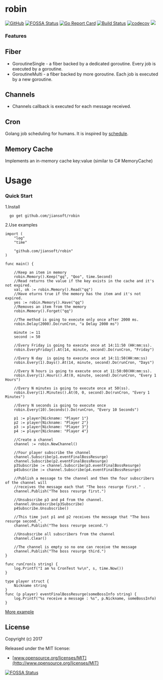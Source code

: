 # robin
[![GitHub](https://img.shields.io/github/license/mashape/apistatus.svg)](https://github.com/jiansoft/robin)
[![FOSSA Status](https://app.fossa.io/api/projects/git%2Bgithub.com%2Fjiansoft%2Frobin.svg?type=shield)](https://app.fossa.io/projects/git%2Bgithub.com%2Fjiansoft%2Frobin?ref=badge_shield)
[![Go Report Card](https://goreportcard.com/badge/github.com/jiansoft/robin)](https://goreportcard.com/report/github.com/jiansoft/robin)
[![Build Status](https://travis-ci.org/jiansoft/robin.svg?branch=master)](https://travis-ci.org/jiansoft/robin)
[![codecov](https://codecov.io/gh/jiansoft/robin/branch/master/graph/badge.svg)](https://codecov.io/gh/jiansoft/robin)
[![](https://img.shields.io/github/tag/jiansoft/robin.svg)](https://github.com/jiansoft/robin/releases)
### Features

Fiber  
-------
* GoroutineSingle - a fiber backed by a dedicated goroutine. Every job is executed by a goroutine.
* GoroutineMulti - a fiber backed by more goroutine. Each job is executed by a new goroutine.

Channels
-------
* Channels callback is executed for each message received.

Cron
-------
Golang job scheduling for humans. It is inspired by [schedule](<https://github.com/dbader/schedule>).
  
Memory Cache  
-------
Implements an in-memory cache key:value (similar to C# MemoryCache) 

Usage
================

### Quick Start

1.Install
~~~
  go get github.com/jiansoft/robin
~~~

2.Use examples
~~~ golang
import (
    "log"
    "time"
    
    "github.com/jiansoft/robin"
)

func main() {
    
    //Keep an item in memory 
    robin.Memory().Keep("qq", "Qoo", time.Second)
    //Read returns the value if the key exists in the cache and it's not expired.
    val, ok := robin.Memory().Read("qq")
    //Have eturns true if the memory has the item and it's not expired.
    yes := robin.Memory().Have("qq")
    //Removes an item from the memory
    robin.Memory().Forget("qq")

    //The method is going to execute only once after 2000 ms.
    robin.Delay(2000).Do(runCron, "a Delay 2000 ms")
    
    minute := 11
    second := 50
    
    //Every Friday is going to execute once at 14:11:50 (HH:mm:ss).
    robin.EveryFriday().At(14, minute, second).Do(runCron, "Friday")

    //Every N day  is going to execute once at 14:11:50(HH:mm:ss)
    robin.Every(1).Days().At(14, minute, second).Do(runCron, "Days")

    //Every N hours is going to execute once at 11:50:00(HH:mm:ss).
    robin.Every(1).Hours().At(0, minute, second).Do(runCron, "Every 1 Hours")

    //Every N minutes is going to execute once at 50(ss).
    robin.Every(1).Minutes().At(0, 0, second).Do(runCron, "Every 1 Minutes")

    //Every N seconds is going to execute once
    robin.Every(10).Seconds().Do(runCron, "Every 10 Seconds")
    
    p1 := player{Nickname: "Player 1"}
    p2 := player{Nickname: "Player 2"}
    p3 := player{Nickname: "Player 3"}
    p4 := player{Nickname: "Player 4"}
    
    //Create a channel
    channel := robin.NewChannel()
    
    //Four player subscribe the channel
    channel.Subscribe(p1.eventFinalBossResurge)
    channel.Subscribe(p2.eventFinalBossResurge)
    p3Subscribe := channel.Subscribe(p3.eventFinalBossResurge)
    p4Subscribe := channel.Subscribe(p4.eventFinalBossResurge)
    
    //Publish a message to the channel and then the four subscribers of the channel will 
    //receives the message each that "The boss resurge first." .
    channel.Publish("The boss resurge first.")
    
    //Unsubscribe p3 and p4 from the channel.
    channel.Unsubscribe(p3Subscribe)
    p4Subscribe.Unsubscribe()
    
    //This time just p1 and p2 receives the message that "The boss resurge second.".
    channel.Publish("The boss resurge second.")
    
    //Unsubscribe all subscribers from the channel
    channel.Clear()
    
    //The channel is empty so no one can receive the message
    channel.Publish("The boss resurge third.")
}

func runCron(s string) {
    log.Printf("I am %s CronTest %v\n", s, time.Now())
}

type player struct {
	Nickname string
}
func (p player) eventFinalBossResurge(someBossInfo string) {
	log.Printf("%s receive a message : %s", p.Nickname, someBossInfo)
}
~~~
[More example](<https://github.com/jiansoft/robin/blob/master/example/main.go>)

## License

Copyright (c) 2017

Released under the MIT license:

- [www.opensource.org/licenses/MIT](http://www.opensource.org/licenses/MIT)


[![FOSSA Status](https://app.fossa.io/api/projects/git%2Bgithub.com%2Fjiansoft%2Frobin.svg?type=large)](https://app.fossa.io/projects/git%2Bgithub.com%2Fjiansoft%2Frobin?ref=badge_large)